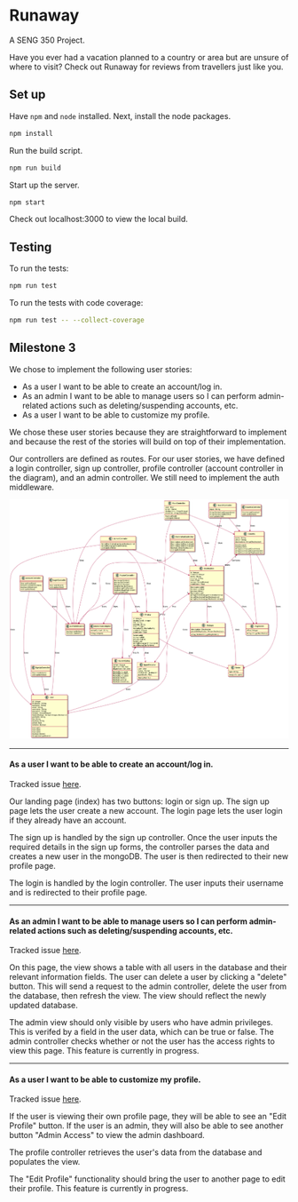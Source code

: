 # Runaway

A SENG 350 Project.

Have you ever had a vacation planned to a country or area but are unsure of where to visit? Check out Runaway for reviews from travellers just like you.

## Set up

Have `npm` and `node` installed. Next, install the node packages.

```bash
npm install
```

Run the build script.

```bash
npm run build
```

Start up the server.

```bash
npm start
```

Check out localhost:3000 to view the local build.

## Testing

To run the tests:

```bash
npm run test
```

To run the tests with code coverage:

```bash
npm run test -- --collect-coverage
```

## Milestone 3

We chose to implement the following user stories:

-   As a user I want to be able to create an account/log in.
-   As an admin I want to be able to manage users so I can perform admin-related actions such as deleting/suspending accounts, etc.
-   As a user I want to be able to customize my profile.

We chose these user stories because they are straightforward to implement and because the rest of the stories will build on top of their implementation.

Our controllers are defined as routes. For our user stories, we have defined a login controller, sign up controller, profile controller (account controller in the diagram), and an admin controller. We still need to implement the auth middleware.

![Class Diagram](docs/class.png 'Class Diagram')

---

#### As a user I want to be able to create an account/log in.

Tracked issue [here](https://github.com/seng350/seng350f19-project-3-6/issues/1).

Our landing page (index) has two buttons: login or sign up. The sign up page lets the user create a new account. The login page lets the user login if they already have an account.

The sign up is handled by the sign up controller. Once the user inputs the required details in the sign up forms, the controller parses the data and creates a new user in the mongoDB. The user is then redirected to their new profile page.

The login is handled by the login controller. The user inputs their username and is redirected to their profile page.

---

#### As an admin I want to be able to manage users so I can perform admin-related actions such as deleting/suspending accounts, etc.

Tracked issue [here](https://github.com/seng350/seng350f19-project-3-6/issues/7).

On this page, the view shows a table with all users in the database and their relevant information fields. The user can delete a user by clicking a "delete" button. This will send a request to the admin controller, delete the user from the database, then refresh the view. The view should reflect the newly updated database.

The admin view should only visible by users who have admin privileges. This is verifed by a field in the user data, which can be true or false. The admin controller checks whether or not the user has the access rights to view this page. This feature is currently in progress.

---

#### As a user I want to be able to customize my profile.

Tracked issue [here](https://github.com/seng350/seng350f19-project-3-6/issues/5).

If the user is viewing their own profile page, they will be able to see an "Edit Profile" button. If the user is an admin, they will also be able to see another button "Admin Access" to view the admin dashboard.

The profile controller retrieves the user's data from the database and populates the view.

The "Edit Profile" functionality should bring the user to another page to edit their profile. This feature is currently in progress.
